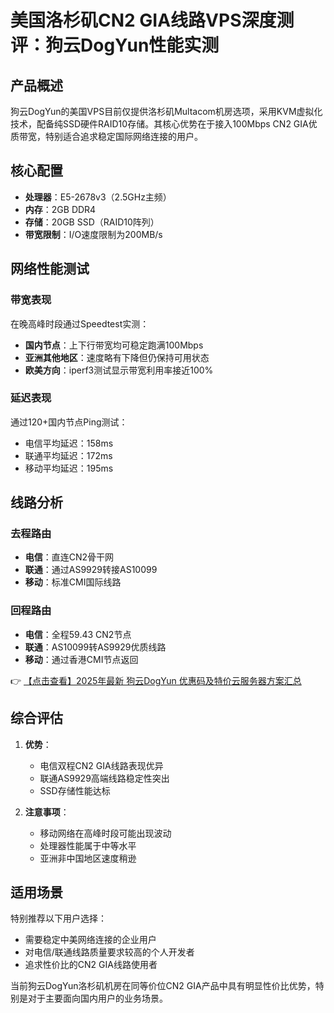 # 美国洛杉矶CN2 GIA线路VPS深度测评：狗云DogYun性能实测

## 产品概述
狗云DogYun的美国VPS目前仅提供洛杉矶Multacom机房选项，采用KVM虚拟化技术，配备纯SSD硬件RAID10存储。其核心优势在于接入100Mbps CN2 GIA优质带宽，特别适合追求稳定国际网络连接的用户。

## 核心配置
- **处理器**：E5-2678v3（2.5GHz主频）
- **内存**：2GB DDR4
- **存储**：20GB SSD（RAID10阵列）
- **带宽限制**：I/O速度限制为200MB/s

## 网络性能测试
### 带宽表现
在晚高峰时段通过Speedtest实测：
- **国内节点**：上下行带宽均可稳定跑满100Mbps
- **亚洲其他地区**：速度略有下降但仍保持可用状态
- **欧美方向**：iperf3测试显示带宽利用率接近100%

### 延迟表现
通过120+国内节点Ping测试：
- 电信平均延迟：158ms
- 联通平均延迟：172ms
- 移动平均延迟：195ms

## 线路分析
### 去程路由
- **电信**：直连CN2骨干网
- **联通**：通过AS9929转接AS10099
- **移动**：标准CMI国际线路

### 回程路由
- **电信**：全程59.43 CN2节点
- **联通**：AS10099转AS9929优质线路
- **移动**：通过香港CMI节点返回

👉 [【点击查看】2025年最新 狗云DogYun 优惠码及特价云服务器方案汇总](https://bit.ly/DogYun)

## 综合评估
1. **优势**：
   - 电信双程CN2 GIA线路表现优异
   - 联通AS9929高端线路稳定性突出
   - SSD存储性能达标

2. **注意事项**：
   - 移动网络在高峰时段可能出现波动
   - 处理器性能属于中等水平
   - 亚洲非中国地区速度稍逊

## 适用场景
特别推荐以下用户选择：
- 需要稳定中美网络连接的企业用户
- 对电信/联通线路质量要求较高的个人开发者
- 追求性价比的CN2 GIA线路使用者

当前狗云DogYun洛杉矶机房在同等价位CN2 GIA产品中具有明显性价比优势，特别是对于主要面向国内用户的业务场景。